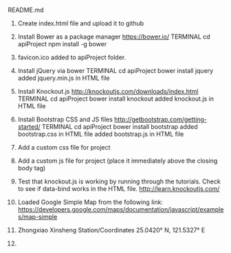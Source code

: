 README.md

1. Create index.html file and upload it to github

2. Install Bower as a package manager
	https://bower.io/
		TERMINAL
			cd apiProject
				npm install -g bower

3. favicon.ico added to apiProject folder. 

4. Install jQuery via bower
	TERMINAL
		cd apiProject
			bower install jquery
				added jquery.min.js in HTML file 
					<script src="bower_components/jquery/dist/jquery.min.js"></script>


5. Install Knockout.js
	http://knockoutjs.com/downloads/index.html
		TERMINAL
			cd apiProject
				bower install knockout
					added knockout.js in HTML file
						<script type='text/javascript' src='bower_components/knockout/dist/knockout.js'></script>

6. Install Bootstrap CSS and JS files
	http://getbootstrap.com/getting-started/
		TERMINAL
			cd apiProject
				bower install bootstrap
					added bootstrap.css in HTML file
						<link href="bower_components/bootstrap/dist/css/bootstrap.css" rel="stylesheet">
					added bootstrap.js in HTML file
						<script src="bower_components/bootstrap/dist/js/bootstrap.min.js"></script>

7. Add a custom css file for project
	<link href="css/styles.css" rel="stylesheet">

8. Add a custom js file for project (place it immediately above the closing body tag)
	<script src="js/main.js"></script>
	
9. Test that knockout.js is working by running through the tutorials. Check to see if data-bind works in the HTML file. 
	http://learn.knockoutjs.com/ 

10. Loaded Google Simple Map from the following link: 
https://developers.google.com/maps/documentation/javascript/examples/map-simple

11. Zhongxiao Xinsheng Station/Coordinates
		25.0420° N, 121.5327° E

12. 


